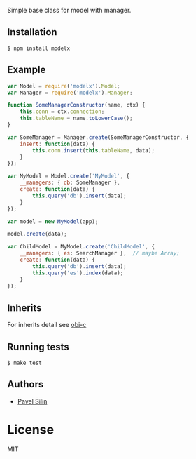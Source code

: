 Simple base class for model with manager.

## Installation

```
$ npm install modelx
```

## Example

```js
var Model = require('modelx').Model;
var Manager = require('modelx').Manager;

function SomeManagerConstructor(name, ctx) {
    this.conn = ctx.connection;
    this.tableName = name.toLowerCase();
}

var SomeManager = Manager.create(SomeManagerConstructor, {
    insert: function(data) {
        this.conn.insert(this.tableName, data);
    }
});

var MyModel = Model.create('MyModel', {
    __managers: { db: SomeManager },
    create: function(data) {
        this.query('db').insert(data);
    }
});

var model = new MyModel(app);

model.create(data);

var ChildModel = MyModel.create('ChildModel', {
    __managers: { es: SearchManager },  // maybe Array;
    create: function(data) {
        this.query('db').insert(data);
        this.query('es').index(data);
    }
});

```
## Inherits

For inherits detail see [obj-c](https://www.npmjs.org/package/obx)

## Running tests

```
$ make test
```

## Authors

  - [Pavel Silin](https://github.com/fi11)

# License

  MIT
